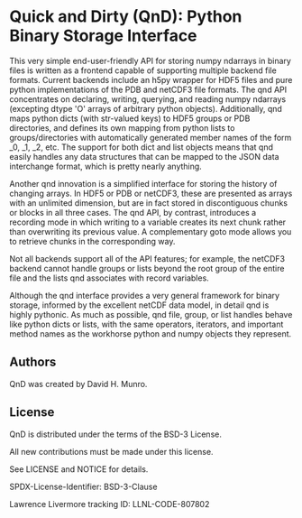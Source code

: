 Quick and Dirty (QnD): Python Binary Storage Interface
======================================================

This very simple end-user-friendly API for storing numpy ndarrays in
binary files is written as a frontend capable of supporting multiple
backend file formats.  Current backends include an h5py wrapper for
HDF5 files and pure python implementations of the PDB and netCDF3 file
formats.  The qnd API concentrates on declaring, writing, querying,
and reading numpy ndarrays (excepting dtype 'O' arrays of arbitrary
python objects).  Additionally, qnd maps python dicts (with str-valued
keys) to HDF5 groups or PDB directories, and defines its own mapping
from python lists to groups/directories with automatically generated
member names of the form _0, _1, _2, etc.  The support for both dict
and list objects means that qnd easily handles any data structures
that can be mapped to the JSON data interchange format, which is
pretty nearly anything.

Another qnd innovation is a simplified interface for storing the
history of changing arrays.  In HDF5 or PDB or netCDF3, these are
presented as arrays with an unlimited dimension, but are in fact
stored in discontiguous chunks or blocks in all three cases.  The
qnd API, by contrast, introduces a recording mode in which writing
to a variable creates its next chunk rather than overwriting its
previous value.  A complementary goto mode allows you to retrieve
chunks in the corresponding way.

Not all backends support all of the API features; for example, the
netCDF3 backend cannot handle groups or lists beyond the root group of
the entire file and the lists qnd associates with record variables.

Although the qnd interface provides a very general framework for
binary storage, informed by the excellent netCDF data model, in detail
qnd is highly pythonic.  As much as possible, qnd file, group, or list
handles behave like python dicts or lists, with the same operators,
iterators, and important method names as the workhorse python and
numpy objects they represent.


Authors
-------
QnD was created by David H. Munro.


License
-------

QnD is distributed under the terms of the BSD-3 License.

All new contributions must be made under this license.

See LICENSE and NOTICE for details.

SPDX-License-Identifier: BSD-3-Clause

Lawrence Livermore tracking ID: LLNL-CODE-807802
